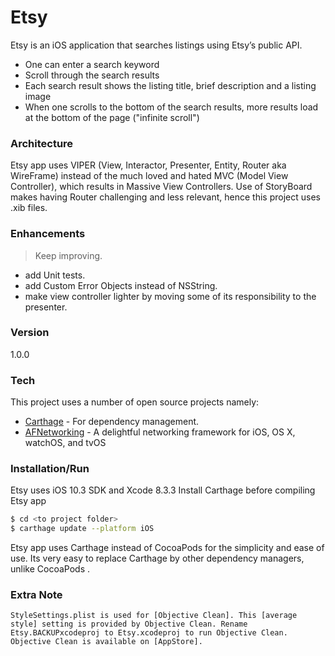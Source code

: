 # Etsy

Etsy is an iOS application that searches listings using Etsy’s public API.
- One can enter a search keyword
- Scroll through the search results
- Each search result shows the listing title, brief description and a listing image
- When one scrolls to the bottom of the search results, more results load at the bottom of the
page ("infinite scroll")

### Architecture
Etsy app uses VIPER (View, Interactor, Presenter, Entity, Router aka WireFrame) instead of the much loved and hated MVC (Model View Controller), which results in Massive View Controllers. Use of StoryBoard makes having Router challenging and less relevant, hence this project uses .xib files.  

### Enhancements
> Keep improving.
- add Unit tests.
- add Custom Error Objects instead of NSString.
- make view controller lighter by moving some of its responsibility to the presenter. 

### Version
1.0.0

### Tech

This project uses a number of open source projects namely:

* [Carthage] - For dependency management.
* [AFNetworking] - A delightful networking framework for iOS, OS X, watchOS, and tvOS

### Installation/Run
Etsy uses iOS 10.3 SDK and Xcode 8.3.3
Install Carthage before compiling Etsy app

```sh
$ cd <to project folder>
$ carthage update --platform iOS
```
Etsy app uses Carthage instead of CocoaPods for the simplicity and ease of use. Its very easy to replace Carthage by other dependency managers, unlike CocoaPods .

### Extra Note
    StyleSettings.plist is used for [Objective Clean]. This [average style] setting is provided by Objective Clean. Rename Etsy.BACKUPxcodeproj to Etsy.xcodeproj to run Objective Clean. Objective Clean is available on [AppStore].


[Carthage]:<https://github.com/Carthage/Carthage>
[AFNetworking]: <http://afnetworking.com>
[Objective Clean]:<http://objclean.com/index.php>
[AppStore]:<https://itunes.apple.com/us/app/objective-clean/id713910413?ls=1&mt=12>
[average style]:<http://objclean.com/survey.php>

